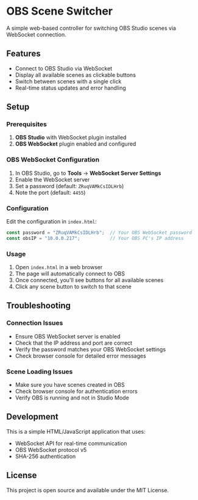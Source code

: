 # OBS Scene Switcher

A simple web-based controller for switching OBS Studio scenes via WebSocket connection.

## Features

- Connect to OBS Studio via WebSocket
- Display all available scenes as clickable buttons
- Switch between scenes with a single click
- Real-time status updates and error handling

## Setup

### Prerequisites

1. **OBS Studio** with WebSocket plugin installed
2. **OBS WebSocket** plugin enabled and configured

### OBS WebSocket Configuration

1. In OBS Studio, go to **Tools** → **WebSocket Server Settings**
2. Enable the WebSocket server
3. Set a password (default: `ZRuqVAMkCsIDLHrb`)
4. Note the port (default: `4455`)

### Configuration

Edit the configuration in `index.html`:

```javascript
const password = "ZRuqVAMkCsIDLHrb";  // Your OBS WebSocket password
const obsIP = "10.0.0.217";           // Your OBS PC's IP address
```

### Usage

1. Open `index.html` in a web browser
2. The page will automatically connect to OBS
3. Once connected, you'll see buttons for all available scenes
4. Click any scene button to switch to that scene

## Troubleshooting

### Connection Issues

- Ensure OBS WebSocket server is enabled
- Check that the IP address and port are correct
- Verify the password matches your OBS WebSocket settings
- Check browser console for detailed error messages

### Scene Loading Issues

- Make sure you have scenes created in OBS
- Check browser console for authentication errors
- Verify OBS is running and not in Studio Mode

## Development

This is a simple HTML/JavaScript application that uses:
- WebSocket API for real-time communication
- OBS WebSocket protocol v5
- SHA-256 authentication

## License

This project is open source and available under the MIT License. 